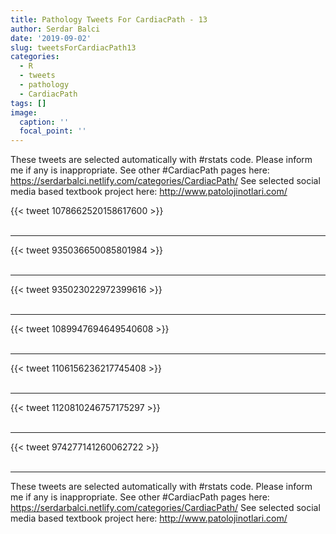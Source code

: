 ```yaml
---
title: Pathology Tweets For CardiacPath - 13
author: Serdar Balci
date: '2019-09-02'
slug: tweetsForCardiacPath13
categories:
  - R
  - tweets
  - pathology
  - CardiacPath
tags: []
image:
  caption: ''
  focal_point: ''
---
```



These tweets are selected automatically with #rstats code. Please inform me if any is inappropriate.
See other #CardiacPath pages here: https://serdarbalci.netlify.com/categories/CardiacPath/ 
See selected social media based textbook project here: http://www.patolojinotlari.com/

{{< tweet 1078662520158617600 >}}
<br>
<br>
<hr>
{{< tweet 935036650085801984 >}}
<br>
<br>
<hr>
{{< tweet 935023022972399616 >}}
<br>
<br>
<hr>
{{< tweet 1089947694649540608 >}}
<br>
<br>
<hr>
{{< tweet 1106156236217745408 >}}
<br>
<br>
<hr>
{{< tweet 1120810246757175297 >}}
<br>
<br>
<hr>
{{< tweet 974277141260062722 >}}
<br>
<br>
<hr>


These tweets are selected automatically with #rstats code. Please inform me if any is inappropriate.
See other #CardiacPath pages here: https://serdarbalci.netlify.com/categories/CardiacPath/ 
See selected social media based textbook project here: http://www.patolojinotlari.com/
